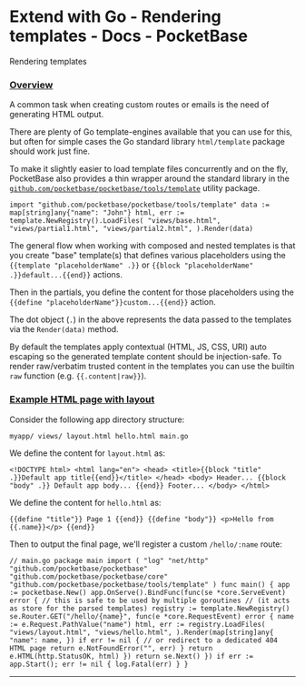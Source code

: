 # Extend with Go - Rendering templates - Docs - PocketBase
Rendering templates

### [Overview](#overview)

A common task when creating custom routes or emails is the need of generating HTML output.

There are plenty of Go template-engines available that you can use for this, but often for simple cases the Go standard library `html/template` package should work just fine.

To make it slightly easier to load template files concurrently and on the fly, PocketBase also provides a thin wrapper around the standard library in the [`github.com/pocketbase/pocketbase/tools/template`](https://pkg.go.dev/github.com/pocketbase/pocketbase/tools/template) utility package.

`import "github.com/pocketbase/pocketbase/tools/template" data := map[string]any{"name": "John"} html, err := template.NewRegistry().LoadFiles( "views/base.html", "views/partial1.html", "views/partial2.html", ).Render(data)`

The general flow when working with composed and nested templates is that you create "base" template(s) that defines various placeholders using the `{{template "placeholderName" .}}` or `{{block "placeholderName" .}}default...{{end}}` actions.

Then in the partials, you define the content for those placeholders using the `{{define "placeholderName"}}custom...{{end}}` action.

The dot object (`.`) in the above represents the data passed to the templates via the `Render(data)` method.

By default the templates apply contextual (HTML, JS, CSS, URI) auto escaping so the generated template content should be injection-safe. To render raw/verbatim trusted content in the templates you can use the builtin `raw` function (e.g. `{{.content|raw}}`).

### [Example HTML page with layout](#example-html-page-with-layout)

Consider the following app directory structure:

`myapp/ views/ layout.html hello.html main.go`

We define the content for `layout.html` as:

`<!DOCTYPE html> <html lang="en"> <head> <title>{{block "title" .}}Default app title{{end}}</title> </head> <body> Header... {{block "body" .}} Default app body... {{end}} Footer... </body> </html>`

We define the content for `hello.html` as:

`{{define "title"}} Page 1 {{end}} {{define "body"}} <p>Hello from {{.name}}</p> {{end}}`

Then to output the final page, we'll register a custom `/hello/:name` route:

`// main.go package main import ( "log" "net/http" "github.com/pocketbase/pocketbase" "github.com/pocketbase/pocketbase/core" "github.com/pocketbase/pocketbase/tools/template" ) func main() { app := pocketbase.New() app.OnServe().BindFunc(func(se *core.ServeEvent) error { // this is safe to be used by multiple goroutines // (it acts as store for the parsed templates) registry := template.NewRegistry() se.Router.GET("/hello/{name}", func(e *core.RequestEvent) error { name := e.Request.PathValue("name") html, err := registry.LoadFiles( "views/layout.html", "views/hello.html", ).Render(map[string]any{ "name": name, }) if err != nil { // or redirect to a dedicated 404 HTML page return e.NotFoundError("", err) } return e.HTML(http.StatusOK, html) }) return se.Next() }) if err := app.Start(); err != nil { log.Fatal(err) } }`

* * *
